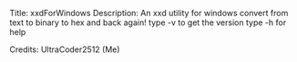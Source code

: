 Title:
 xxdForWindows
Description:
  An xxd utility for windows
  convert from text to binary to hex and back again!
  type -v to get the version
  type -h for help

Credits:
  UltraCoder2512 (Me)
